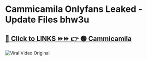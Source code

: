 
 # Cammicamila Onlyfans Leaked - Update Files bhw3u

## <h2><a href="https://clipsfans.com/Cammicamila&ref=git">🔗 Click to LINKS ⏩⏩ 👉 🟢 Cammicamila </a></h2>

<a href="https://clipsfans.com/Cammicamila&ref=git" rel="nofollow" data-target="animated-image.originalLink"><img src="https://i.ibb.co.com/xMMVF88/686577567.gif" alt="Viral Video Original" style="max-width: 100%; display: inline-block;" data-target="animated-image.originalImage"></a>

